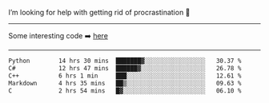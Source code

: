 I’m looking for help with getting rid of procrastination 🤔

-----

Some interesting code :arrow_right: [here](https://github.com/zhen8838/playground)

-----

<!--START_SECTION:waka-->

```txt
Python        14 hrs 30 mins  ███████▓░░░░░░░░░░░░░░░░░   30.37 %
C#            12 hrs 47 mins  ██████▓░░░░░░░░░░░░░░░░░░   26.78 %
C++           6 hrs 1 min     ███░░░░░░░░░░░░░░░░░░░░░░   12.61 %
Markdown      4 hrs 35 mins   ██▒░░░░░░░░░░░░░░░░░░░░░░   09.63 %
C             2 hrs 54 mins   █▓░░░░░░░░░░░░░░░░░░░░░░░   06.10 %
```

<!--END_SECTION:waka-->

<!--
**zhen8838/zhen8838** is a ✨ _special_ ✨ repository because its `README.md` (this file) appears on your GitHub profile.

Here are some ideas to get you started:

- 🔭 I’m currently working on ...
- 🌱 I’m currently learning ...
- 👯 I’m looking to collaborate on ...
 ...
- 💬 Ask me about ...
- 📫 How to reach me: ...
- 😄 Pronouns: ...
- ⚡ Fun fact: ...
-->
